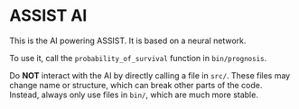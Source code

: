 # ASSIST AI

This is the AI powering ASSIST. It is based on a neural network.

To use it, call the	`probability_of_survival` function in `bin/prognosis`.

Do **NOT** interact with the AI by directly calling a file in `src/`. These
files may change name or structure, which can break other parts of the code.
Instead, always only use files in `bin/`, which are much more stable.
